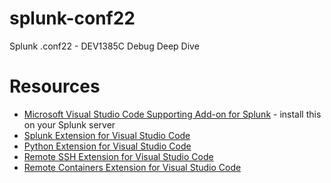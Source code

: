 # splunk-conf22
Splunk .conf22 - DEV1385C Debug Deep Dive

# Resources
* [Microsoft Visual Studio Code Supporting Add-on for Splunk](https://splunkbase.splunk.com/app/4801/) - install this on your Splunk server
* [Splunk Extension for Visual Studio Code](https://marketplace.visualstudio.com/items?itemName=Splunk.splunk)
* [Python Extension for Visual Studio Code](https://marketplace.visualstudio.com/items?itemName=ms-python.python)
* [Remote SSH Extension for Visual Studio Code](https://marketplace.visualstudio.com/items?itemName=ms-vscode-remote.remote-ssh)
* [Remote Containers Extension for Visual Studio Code](https://marketplace.visualstudio.com/items?itemName=ms-vscode-remote.remote-containers)
